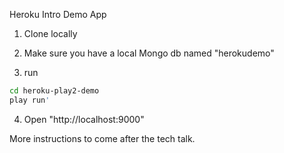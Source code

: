 Heroku Intro Demo App

1. Clone locally

2. Make sure you have a local Mongo db named "herokudemo"

3. run

```bash
cd heroku-play2-demo
play run'
```

4. Open "http://localhost:9000"

More instructions to come after the tech talk.
